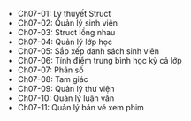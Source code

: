 - Ch07-01: Lý thuyết Struct
- Ch07-02: Quản lý sinh viên
- Ch07-03: Struct lồng nhau
- Ch07-04: Quản lý lớp học
- Ch07-05: Sắp xếp danh sách sinh viên
- Ch07-06: Tính điểm trung bình học kỳ cả lớp
- Ch07-07: Phân số
- Ch07-08: Tam giác
- Ch07-09: Quản lý thư viện
- Ch07-10: Quản lý luận văn
- Ch07-11: Quản lý bán vé xem phim